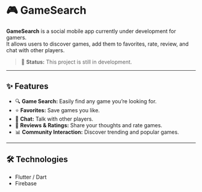 # 🎮 GameSearch

**GameSearch** is a social mobile app currently under development for gamers.  
It allows users to discover games, add them to favorites, rate, review, and chat with other players.

> 🚧 **Status:** This project is still in development.

---

## ✨ Features
- 🔍 **Game Search:** Easily find any game you’re looking for.
- ⭐ **Favorites:** Save games you like.
- 💬 **Chat:** Talk with other players.
- 📝 **Reviews & Ratings:** Share your thoughts and rate games.
- 📊 **Community Interaction:** Discover trending and popular games.

---

## 🛠️ Technologies
- Flutter / Dart
- Firebase 





